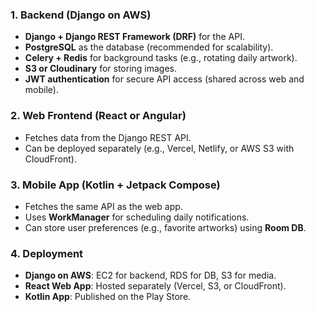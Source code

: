 ### **1. Backend (Django on AWS)**

- **Django + Django REST Framework (DRF)** for the API.
- **PostgreSQL** as the database (recommended for scalability).
- **Celery + Redis** for background tasks (e.g., rotating daily artwork).
- **S3 or Cloudinary** for storing images.
- **JWT authentication** for secure API access (shared across web and mobile).

### **2. Web Frontend (React or Angular)**

- Fetches data from the Django REST API.
- Can be deployed separately (e.g., Vercel, Netlify, or AWS S3 with CloudFront).

### **3. Mobile App (Kotlin + Jetpack Compose)**

- Fetches the same API as the web app.
- Uses **WorkManager** for scheduling daily notifications.
- Can store user preferences (e.g., favorite artworks) using **Room DB**.

### **4. Deployment**

- **Django on AWS**: EC2 for backend, RDS for DB, S3 for media.
- **React Web App**: Hosted separately (Vercel, S3, or CloudFront).
- **Kotlin App**: Published on the Play Store.
